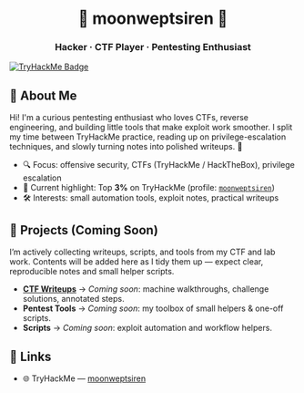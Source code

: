 <h1 align="center">🩷 moonweptsiren 🩷</h1>
<h3 align="center">Hacker · CTF Player · Pentesting Enthusiast</h3>

[![TryHackMe Badge](https://tryhackme-badges.s3.amazonaws.com/moonweptsiren.png)](https://tryhackme.com/p/moonweptsiren)

## 🌸 About Me
Hi! I'm a curious pentesting enthusiast who loves CTFs, reverse engineering, and building little tools that make exploit work smoother. I split my time between TryHackMe practice, reading up on privilege-escalation techniques, and slowly turning notes into polished writeups. 💖

- 🔍 Focus: offensive security, CTFs (TryHackMe / HackTheBox), privilege escalation  
- 🧠 Current highlight: Top **3%** on TryHackMe (profile: <a href="https://tryhackme.com/p/moonweptsiren">`moonweptsiren`</a>)  
- 🛠️ Interests: small automation tools, exploit notes, practical writeups    

## 🌸 Projects (Coming Soon)
I’m actively collecting writeups, scripts, and tools from my CTF and lab work. Contents will be added here as I tidy them up — expect clear, reproducible notes and small helper scripts.  

- **[CTF Writeups](https://github.com/moonweptsiren/writeups)** → _Coming soon_: machine walkthroughs, challenge solutions, annotated steps.  
- **Pentest Tools** → _Coming soon_: my toolbox of small helpers & one-off scripts.  
- **Scripts** → _Coming soon_: exploit automation and workflow helpers.  

## 🌺 Links
- 🌐 TryHackMe — [moonweptsiren](https://tryhackme.com/p/moonweptsiren)    



